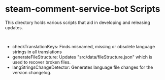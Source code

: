 # steam-comment-service-bot Scripts
This directory holds various scripts that aid in developing and releasing updates.  

&nbsp;

- checkTranslationKeys: Finds misnamed, missing or obsolete language strings in all translations
- generateFileStructure: Updates "src/data/fileStructure.json" which is used to recover broken files.
- langStringsChangeDetector: Generates language file changes for the version changelog.